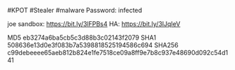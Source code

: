 #KPOT #Stealer #malware
Password: infected

joe sandbox: https://bit.ly/3lFPBs4
HA: https://bit.ly/3lJqIeV

MD5	eb3274a6ba5cb5c3d88b3c02143f2079
SHA1	508636e13d0e3f083b7a5398818525194586c694
SHA256	c99debeeee65aeb812b824e1fe7518ce09a8ff9e7b8c937e48690d092c54d141
